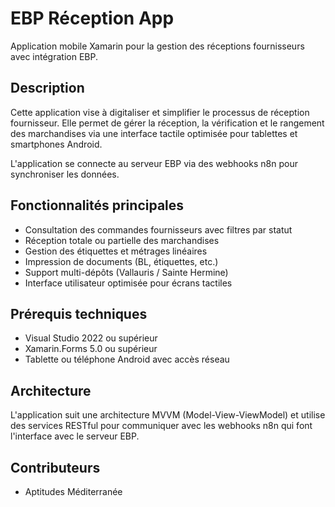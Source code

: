 # EBP Réception App

Application mobile Xamarin pour la gestion des réceptions fournisseurs avec intégration EBP.

## Description

Cette application vise à digitaliser et simplifier le processus de réception fournisseur. Elle permet de gérer la réception, la vérification et le rangement des marchandises via une interface tactile optimisée pour tablettes et smartphones Android.

L'application se connecte au serveur EBP via des webhooks n8n pour synchroniser les données.

## Fonctionnalités principales

- Consultation des commandes fournisseurs avec filtres par statut
- Réception totale ou partielle des marchandises
- Gestion des étiquettes et métrages linéaires
- Impression de documents (BL, étiquettes, etc.)
- Support multi-dépôts (Vallauris / Sainte Hermine)
- Interface utilisateur optimisée pour écrans tactiles

## Prérequis techniques

- Visual Studio 2022 ou supérieur
- Xamarin.Forms 5.0 ou supérieur
- Tablette ou téléphone Android avec accès réseau

## Architecture

L'application suit une architecture MVVM (Model-View-ViewModel) et utilise des services RESTful pour communiquer avec les webhooks n8n qui font l'interface avec le serveur EBP.

## Contributeurs

- Aptitudes Méditerranée
